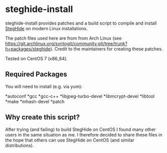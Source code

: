# steghide-install

steghide-install provides patches and a build script to compile and install [StegHide](http://steghide.sourceforge.net>) on modern Linux installations.

The patch files used here are from from Arch Linux (see https://git.archlinux.org/svntogit/community.git/tree/trunk?h=packages/steghide). Credit to the maintainers for creating these patches.

Tested on CentOS 7 (x86_64).

Required Packages
-----------------

You will need to install (e.g. via yum):

*autoconf
*gcc
*gcc-c++
*libjpeg-turbo-devel
*libmcrypt-devel
*libtool
*make
*mhash-devel
*patch

Why create this script?
-----------------------

After trying (and failing) to build StegHide on CentOS I found many other users in the same situation as me. I therefore decided to share these files in the hope that others can use StegHide on CentOS (and similar distributions).
